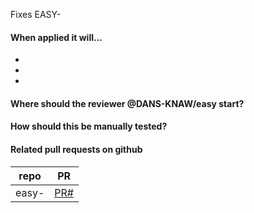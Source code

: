 Fixes EASY-

#### When applied it will...
* 
* 
* 

#### Where should the reviewer @DANS-KNAW/easy start?

#### How should this be manually tested?

#### Related pull requests on github

repo                       | PR
-------------------------- | -----------------
easy-                      | [PR#](PRlink) 
